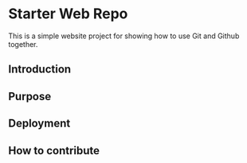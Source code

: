# Starter Web Repo

This is a simple website project for showing how to use Git and Github together.

## Introduction 

## Purpose

## Deployment 


## How to contribute